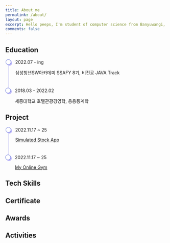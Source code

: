 ```yaml
---
title: About me
permalink: /about/
layout: page
excerpt: Hello peeps, I'm student of computer science from Banyuwangi, living in Jogjakarta. This blog for documentation about my programming journey, running on jekyll, hosting on netlify and using my own simple theme.
comments: false
---
```


<head>
  <style> 
    .container ul, li {
      list-style: none;
      padding: 0;
    }
    .container li {
      padding-bottom: 1.5rem;
      border-left: 1px solid #abaaed;
      position: relative;
      padding-left: 20px;
      margin-left: 10px;
    }
    .container li:last-child {
      border: 0px;
      padding-bottom: 0;
    }
    .container li:before {
      content: '';
      width: 15px;
      height: 15px;
      background: white;
      border: 1px solid #4e5ed3;
      box-shadow: 3px 3px 0px #bab5f8;
      box-shadow: 3px 3px 0px #bab5f8;
      border-radius: 50%;
      position: absolute;
      left: -10px;
      top: 0px;
    }
  </style>
</head>

## Education
<div class="container">
  <ul>
    <li>
      <div class="time">2022.07 - ing</div>
      <p>삼성청년SW아카데미 SSAFY 8기, 비전공 JAVA Track</p>
    </li>
    <li>
      <div class="time">2018.03 - 2022.02</div>
      <p>세종대학교 호텔관광경영학, 응용통계학</p>
    </li>
  </ul>
</div>

## Project
<div class="container">
  <ul>
    <li>
      <div class="time">2022.11.17 ~ 25</div>
      <p><a href="/project/simulated-stock-app/">Simulated Stock App</a></p>
    </li>
    <li>
      <div class="time">2022.11.17 ~ 25</div>
      <p><a href="/project/my-online-gym/">My Online Gym</a></p>
    </li>
  </ul>
</div>

## Tech Skills

## Certificate

## Awards

## Activities
